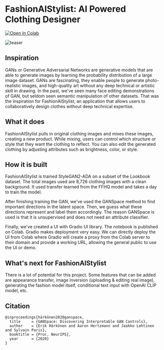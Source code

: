 # FashionAIStylist: AI Powered Clothing Designer
[![Open In Colab](https://colab.research.google.com/assets/colab-badge.svg)](https://colab.research.google.com/github/j-mo/FashionAIStylist/blob/master/GenAIFashionStylist.ipynb)

![teaser](clothing-gan-thumbnail.gif)

## Inspiration
GANs or Generative Adversarial Networks are generative models that are able to generate images by learning the probability distribution of a large image dataset. GANs are fascinating, they enable people to generate photo-realistic images, and high-quality art without any deep technical or artistic skill in drawing. In the past, we've seen many face editing demonstrations of GAN, but seldom seen semantic manipulation of other datasets. That was the inspiration for FashionAIStylist, an application that allows users to collaboratively design clothes without deep technical expertise.

## What it does
FashionAIStylist pulls in original clothing images and mixes these images, creating a new product. While mixing, users can control which structure or style that they want the clothing to reflect.  You can also edit the generated clothing by adjusting attributes such as brightness, color, or style.

## How it is built
FashionAIStylist is trained StyleGAN2-ADA on a subset of the Lookbook dataset. The total images used are 8,726 clothing images with a clean background. It used transfer learned from the FFHQ model and takes a day to train the model.

After finishing training the GAN, we've used the GANSpace method to find important directions in the latent space. Then, we guess what these directions represent and label them accordingly. The reason GANSpace is used is that it is unsupervised and does not need an attribute classifier.

Finally, we've created a UI with Gradio UI library. The notebook is published on Colab. Gradio makes deployment very easy. We can directly deploy the UI from Colab where Gradio will create a proxy from the Colab server to their domain and provide a working URL, allowing the general public to use the UI or demo.

## What's next for FashionAIStylist
There is a lot of potential for this project. Some features that can be added are appearance transfer, image inversion (uploading & editing real image), generating the fashion model itself, conditional text input with OpenAI CLIP model, etc.

## Citation
```
@inproceedings{härkönen2020ganspace,
  title     = {GANSpace: Discovering Interpretable GAN Controls},
  author    = {Erik Härkönen and Aaron Hertzmann and Jaakko Lehtinen and Sylvain Paris},
  booktitle = {Proc. NeurIPS},
  year      = {2020}
}
```
